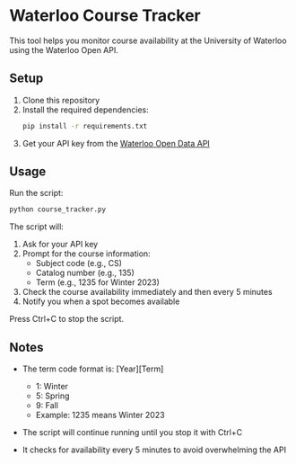 # Waterloo Course Tracker

This tool helps you monitor course availability at the University of Waterloo using the Waterloo Open API.

## Setup

1. Clone this repository
2. Install the required dependencies:
   ```bash
   pip install -r requirements.txt
   ```
3. Get your API key from the [Waterloo Open Data API](https://openapi.data.uwaterloo.ca/)

## Usage

Run the script:
```bash
python course_tracker.py
```

The script will:
1. Ask for your API key
2. Prompt for the course information:
   - Subject code (e.g., CS)
   - Catalog number (e.g., 135)
   - Term (e.g., 1235 for Winter 2023)
3. Check the course availability immediately and then every 5 minutes
4. Notify you when a spot becomes available

Press Ctrl+C to stop the script.

## Notes

- The term code format is: [Year][Term]
  - 1: Winter
  - 5: Spring
  - 9: Fall
  - Example: 1235 means Winter 2023

- The script will continue running until you stop it with Ctrl+C
- It checks for availability every 5 minutes to avoid overwhelming the API 